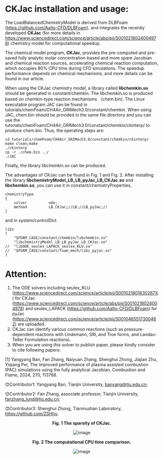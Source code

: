 # CKJac installation and usage:
   The LoadBalancedChemistryModel is derived from DLBFoam (https://github.com/Aalto-CFD/DLBFoam), and integrates the recently developed **CKJac** (for more details in https://www.sciencedirect.com/science/article/abs/pii/S0010218024004978) chemistry model for computational speedup.

   The chemical model program, **CKJac**, provides the pre-computed and pre-saved fully analytic molar concentration-based and more spare Jacobian and chemical reaction sources, accelerating chemical reaction computation, which occupies 80% CPU time during CFD simulations. The speedup performance depends on chemical mechanisms, and more details can be found in our article.

   When using the CKJac chemistry model, a library called **libchemkin.so** should be generated in constant/chemkin. The libchemkin.so is produced based on chemkin-type reaction mechanisms （chem.bin). The Linux executable program JAC can be found in tutorials/chemFoam/CH4Air_GRIMech3.0/constant/chemkin. When using JAC, chem.bin should be provided in the same file directory and you can use the tutorials/chemFoam/CH4Air_GRIMech3.0/constant/chemkin/ckinterp/ to produce chem.bin. Thus, the operating steps are:

```
cd tutorials/chemFoam/CH4Air_GRIMech3.0/constant/chemkin/ckinterp/
make clean;make
./ckinterp
cp -r ./chem.bin ../
./JAC
```
   Finally, the library libchemkin.so can be produced.
   
   The advantages of CKJac can be found in Fig. 1 and Fig. 2. After installing the library **libchemistryModel_LB_LB_pyJac_LB_CKJac.so** and **libchemkin.so**, you can use it in constant/chemistryProperties,

```
chemistryType
{
    solver          ode;
    method          LB_CKJac;//LB;//LB_pyJac;//
}
```

and in system/controlDict
```
libs
(
	"$FOAM_CASE/constant/chemkin/libchemkin.so"
	"libchemistryModel_LB_LB_pyJac_LB_CKJac.so"
//	"libODE_seulex_LAPACK_seulex_KLU.so"
//	"$FOAM_CASE/constant/foam_mech/libc_pyjac.so"
)
```

# Attention:
   1. The ODE solvers including seulex_KLU (https://www.sciencedirect.com/science/article/pii/S001021801630267X) for CKJac (https://www.sciencedirect.com/science/article/abs/pii/S0010218024004978) and seulex_LAPACK (https://github.com/Aalto-CFD/DLBFoam) for pyJac (https://www.sciencedirect.com/science/article/pii/S0010465517300462) are uploaded. 
   2. CKJac can identify various common reactions (such as pressure-dependent reactions with Lindemann, SRI, and Troe forms, and Landau-Teller Formulation reactions).
   3. When you are using this solver to publish paper, please kindly consider to cite following papers:

   [1] Yangyang Ban, Fan Zhang, Naiyuan Zhang, Shenghui Zhong, Jiajian Zhu, Yiqiang Pei, The improved performance of plasma assisted combustion (PAC) simulations using the fully analytical Jacobian, Combustion and Flame, 2024, 270, 113788.


:blush:Contributor1: Yangyang Ban, Tianjin University, banyang@tju.edu.cn; 


:blush:Contributor2: Fan Zhang, associate professor, Tianjin University, fanzhang_lund@tju.edu.cn; 


:blush:Contributor3: Shenghui Zhong, Tianmushan Laboratory, https://github.com/ZSHtju. 


<div align=center>
	
**Fig. 1 The sparsity of CKJac.**
	
![image](https://github.com/user-attachments/assets/3f202ddb-3050-4888-8d06-fc7e96d06ec2)


**Fig. 2 The computational CPU time comparison.**
<div align=center>

![image](https://github.com/user-attachments/assets/0d170cf7-4d10-4ded-9267-55c165c5cbcf)


